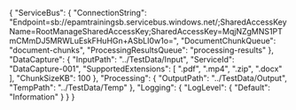 {
  "ServiceBus": {
    "ConnectionString": "Endpoint=sb://epamtrainingsb.servicebus.windows.net/;SharedAccessKeyName=RootManageSharedAccessKey;SharedAccessKey=MqjNZgMNS1PTmCMmDJ5MRWLuEskFHuHGn+ASbLI0w1o=",
    "DocumentChunkQueue": "document-chunks",
    "ProcessingResultsQueue": "processing-results"
  },
  "DataCapture": {
    "InputPath": "../TestData/Input",
    "ServiceId": "DataCapture-001",
    "SupportedExtensions": [ ".pdf", ".mp4", ".zip", ".docx" ],
    "ChunkSizeKB": 100
  },
  "Processing": {
    "OutputPath": "../TestData/Output",
    "TempPath": "../TestData/Temp"
  },
  "Logging": {
    "LogLevel": {
      "Default": "Information"
    }
  }
}
